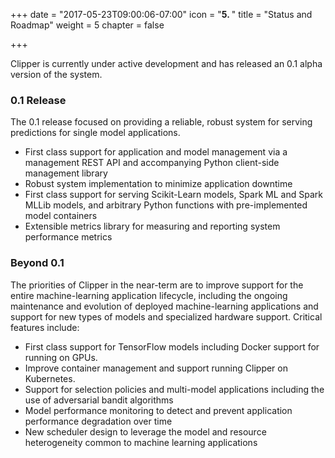 +++
date = "2017-05-23T09:00:06-07:00"
icon = "<b>5. </b>"
title = "Status and Roadmap"
weight = 5
chapter = false

+++

Clipper is currently under active development and has released an 0.1 alpha version of the system.

### 0.1 Release

The 0.1 release focused on providing a reliable, robust system for serving
predictions for single model applications.

+ First class support for application and model management via a management REST API and accompanying Python client-side management library
+ Robust system implementation to minimize application downtime
+ First class support for serving Scikit-Learn models, Spark ML and Spark MLLib models, and arbitrary Python functions with pre-implemented model containers
+ Extensible metrics library for measuring and reporting system performance metrics


### Beyond 0.1

The priorities of Clipper in the near-term are to improve support for the entire
machine-learning application lifecycle, including the ongoing maintenance and evolution
of deployed machine-learning applications and support for new types of models and specialized
hardware support. Critical features include:

+ First class support for TensorFlow models including Docker support for
running on GPUs.
+ Improve container management and support running Clipper on Kubernetes.
+ Support for selection policies and multi-model applications including the use of adversarial bandit algorithms
+ Model performance monitoring to detect and prevent application performance degradation over time
+ New scheduler design to leverage the model and resource heterogeneity common to machine learning applications


